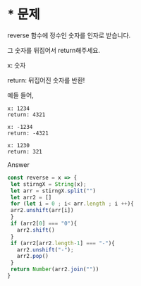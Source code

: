 # * 문제

reverse 함수에 정수인 숫자를 인자로 받습니다.

그 숫자를 뒤집어서 return해주세요.

x: 숫자

return: 뒤집어진 숫자를 반환!

 예들 들어,

```
x: 1234
return: 4321
```

```
x: -1234
return: -4321
```

```
x: 1230
return: 321
```



Answer

```javascript
const reverse = x => {
 let stirngX = String(x);
 let arr = stirngX.split("")
 let arr2 = []
 for (let i = 0 ; i< arr.length ; i ++){
 arr2.unshift(arr[i])
 }
 if (arr2[0] === "0"){
   arr2.shift()
 }
 if (arr2[arr2.length-1] === "-"){
   arr2.unshift("-");
   arr2.pop()
 }
 return Number(arr2.join(""))
}
```

